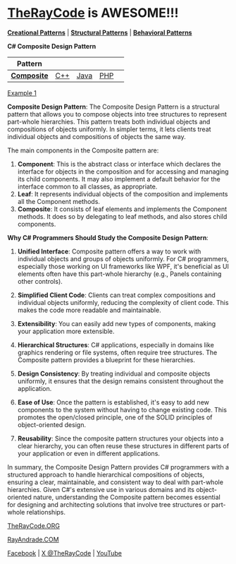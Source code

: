 # [TheRayCode](../../../README.md) is AWESOME!!!

**[Creational Patterns](../README.md)** | **[Structural Patterns](../../Structural/README.md)** | **[Behavioral Patterns](../../Behavioral/README.md)**

**C# Composite Design Pattern**

|Pattern|   |   |   |   |
|---|---|---|---|---|
| [**Composite**](README.md) | [C++](../../../CPP/Structural/Composite/README.md) | [Java](../../../Java/Structural/Composite/README.md) | [PHP](../../../PHP/Structural/Composite/README.md) |

[Example 1](./example/README.md)  

**Composite Design Pattern**:
The Composite Design Pattern is a structural pattern that allows you to compose objects into tree structures to represent part-whole hierarchies. This pattern treats both individual objects and compositions of objects uniformly. In simpler terms, it lets clients treat individual objects and compositions of objects the same way.

The main components in the Composite pattern are:
1. **Component**: This is the abstract class or interface which declares the interface for objects in the composition and for accessing and managing its child components. It may also implement a default behavior for the interface common to all classes, as appropriate.
2. **Leaf**: It represents individual objects of the composition and implements all the Component methods.
3. **Composite**: It consists of leaf elements and implements the Component methods. It does so by delegating to leaf methods, and also stores child components.

**Why C# Programmers Should Study the Composite Design Pattern**:
1. **Unified Interface**: Composite pattern offers a way to work with individual objects and groups of objects uniformly. For C# programmers, especially those working on UI frameworks like WPF, it's beneficial as UI elements often have this part-whole hierarchy (e.g., Panels containing other controls).

2. **Simplified Client Code**: Clients can treat complex compositions and individual objects uniformly, reducing the complexity of client code. This makes the code more readable and maintainable.

3. **Extensibility**: You can easily add new types of components, making your application more extensible.

4. **Hierarchical Structures**: C# applications, especially in domains like graphics rendering or file systems, often require tree structures. The Composite pattern provides a blueprint for these hierarchies.

5. **Design Consistency**: By treating individual and composite objects uniformly, it ensures that the design remains consistent throughout the application.

6. **Ease of Use**: Once the pattern is established, it's easy to add new components to the system without having to change existing code. This promotes the open/closed principle, one of the SOLID principles of object-oriented design.

7. **Reusability**: Since the composite pattern structures your objects into a clear hierarchy, you can often reuse these structures in different parts of your application or even in different applications.

In summary, the Composite Design Pattern provides C# programmers with a structured approach to handle hierarchical compositions of objects, ensuring a clear, maintainable, and consistent way to deal with part-whole hierarchies. Given C#'s extensive use in various domains and its object-oriented nature, understanding the Composite pattern becomes essential for designing and architecting solutions that involve tree structures or part-whole relationships.

[TheRayCode.ORG](https://www.TheRayCode.org)

[RayAndrade.COM](https://www.RayAndrade.com)

[Facebook](https://www.facebook.com/TheRayCode/) | [X @TheRayCode](https://www.x.com/TheRayCode/) | [YouTube](https://www.youtube.com/TheRayCode/)

